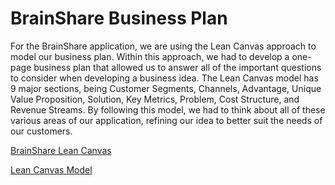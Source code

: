 # BrainShare Business Plan
For the BrainShare application, we are using the Lean Canvas approach to model our business plan. Within this approach, we had to develop a one-page business plan that allowed us to answer all of the important questions to consider when developing a business idea. The Lean Canvas model has 9 major sections, being Customer Segments, Channels, Advantage, Unique Value Proposition, Solution, Key Metrics, Problem, Cost Structure, and Revenue Streams. By following this model, we had to think about all of these various areas of our application, refining our idea to better suit the needs of our customers.

[BrainShare Lean Canvas](https://docs.google.com/presentation/d/1QMFuT0jOy3Pi66QZTTbCrfU8YHhvmV3pMhLyQdW5wuU/edit?usp=sharing)

[Lean Canvas Model](https://www.leancanvas.com/)
